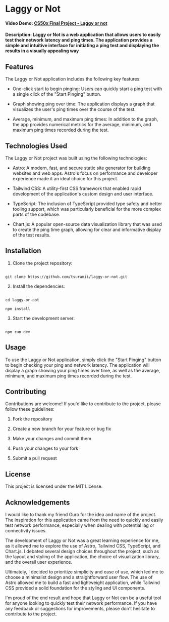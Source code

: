 # Laggy or Not

#### Video Demo: [CS50x Final Project - Laggy or not](https://www.youtube.com/watch?v=kpTySdkt8uM)

#### Description: Laggy or Not is a web application that allows users to easily test their network latency and ping times. The application provides a simple and intuitive interface for initiating a ping test and displaying the results in a visually appealing way

## Features

The Laggy or Not application includes the following key features:

- One-click start to begin pinging: Users can quickly start a ping test with a single click of the "Start Pinging" button.

- Graph showing ping over time: The application displays a graph that visualizes the user's ping times over the course of the test.

- Average, minimum, and maximum ping times: In addition to the graph, the app provides numerical metrics for the average, minimum, and maximum ping times recorded during the test.

## Technologies Used

The Laggy or Not project was built using the following technologies:

- Astro: A modern, fast, and secure static site generator for building websites and web apps. Astro's focus on performance and developer experience made it an ideal choice for this project.

- Tailwind CSS: A utility-first CSS framework that enabled rapid development of the application's custom design and user interface.

- TypeScript: The inclusion of TypeScript provided type safety and better tooling support, which was particularly beneficial for the more complex parts of the codebase.

- Chart.js: A popular open-source data visualization library that was used to create the ping time graph, allowing for clear and informative display of the test results.

## Installation

1. Clone the project repository:

```console

git clone https://github.com/tsuramii/laggy-or-not.git

```

2. Install the dependencies:

```console

cd laggy-or-not

npm install

```

3. Start the development server:

```console

npm run dev

```

## Usage

To use the Laggy or Not application, simply click the "Start Pinging" button to begin checking your ping and network latency. The application will display a graph showing your ping times over time, as well as the average, minimum, and maximum ping times recorded during the test.

## Contributing

Contributions are welcome! If you'd like to contribute to the project, please follow these guidelines:

1. Fork the repository

2. Create a new branch for your feature or bug fix

3. Make your changes and commit them

4. Push your changes to your fork

5. Submit a pull request

## License

This project is licensed under the MIT License.

## Acknowledgements

I would like to thank my friend Guro for the idea and name of the project. The inspiration for this application came from the need to quickly and easily test network performance, especially when dealing with potential lag or connectivity issues.

The development of Laggy or Not was a great learning experience for me, as it allowed me to explore the use of Astro, Tailwind CSS, TypeScript, and Chart.js. I debated several design choices throughout the project, such as the layout and styling of the application, the choice of visualization library, and the overall user experience.

Ultimately, I decided to prioritize simplicity and ease of use, which led me to choose a minimalist design and a straightforward user flow. The use of Astro allowed me to build a fast and lightweight application, while Tailwind CSS provided a solid foundation for the styling and UI components.

I'm proud of the end result and hope that Laggy or Not can be a useful tool for anyone looking to quickly test their network performance. If you have any feedback or suggestions for improvements, please don't hesitate to contribute to the project.
